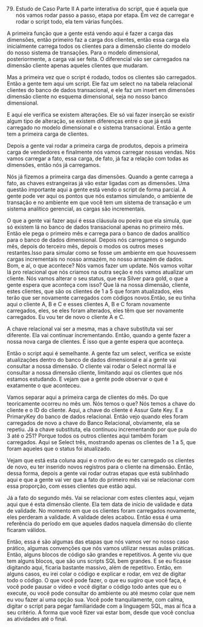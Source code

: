 79. Estudo de Caso Parte II
A parte interativa do script, que é aquela que nós vamos rodar passo a passo, etapa por etapa. Em vez de carregar e rodar o script todo, ela tem várias funções.

A primeira função que a gente está vendo aqui é fazer a carga das dimensões, então primeiro faz a carga dos clientes, então essa carga ela inicialmente carrega todos os clientes para a dimensão cliente do modelo do nosso sistema de transações.  Para o modelo dimensional, posteriormente, a carga vai ser feita.
O diferencial vão ser carregados na dimensão cliente apenas aqueles clientes que mudaram.

Mas a primeira vez que o script é rodado, todos os clientes são carregados.
Então a gente tem aqui um script. Ele faz um select no na tabela relacional clientes do banco de dados transacional, e ele faz um insert em dimensões dimensão cliente no esquema dimensional, seja no nosso banco dimensional.

E aqui ele verifica se existem alterações. Ele só vai fazer inserção se existir algum tipo de alteração, se existem diferenças entre o que já está carregado no modelo dimensional e o sistema transacional. Então a gente tem a primeira carga de clientes.

Depois a gente vai rodar a primeira carga de produtos, depois a primeira carga de vendedores e finalmente nós vamos carregar nossas vendas.
Nós vamos carregar a fato, essa carga, de fato, já faz a relação com todas as dimensões, então nós já carregamos.

Nós já fizemos a primeira carga das dimensões. Quando a gente carrega a fato, as chaves estrangeiras já vão estar ligadas com as dimensões.
Uma questão importante aqui a gente está vendo o script de forma parcial.
A gente pode ver aqui os pontos que nós estamos simulando, o ambiente de transação e no ambiente em que você tem um sistema de transação e um sistema analítico gerencial, as cargas são incrementais.

O que a gente vai fazer aqui é essa cláusula ou poeira que ela simula, que só existem lá no banco de dados transacional apenas no primeiro mês. Então ele pega o primeiro mês e carrega para o banco de dados analítico para o banco de dados dimensional. Depois nós carregamos o segundo mês, depois do terceiro mês, depois o modos os outros meses restantes.Isso para simular como se fosse um ambiente em que houvessem cargas incrementais no nosso armazém, no nosso armazém de dados.
Bom, e aí, o que acontece? Nós vamos fazer um update. Nós vamos voltar lá pro relacional que nós criamos na outra seção e nós vamos atualizar um cliente. Nós vamos alterar o seu status, que era Silver para gold, o que a gente espera que aconteça com isso? Que lá na nossa dimensão, cliente, estes clientes, que são os clientes de 1 a 5 que foram atualizados, eles terão que ser novamente carregados com códigos novos.Então, se eu tinha aqui o cliente A, B e C e esses clientes A, B e C foram novamente carregados, eles, se eles foram alterados, eles têm que ser novamente carregados. Eu vou ter de novo o cliente A e C.

A chave relacional vai ser a mesma, mas a chave substituta vai ser diferente.
Ela vai continuar incrementando. Então, quando a gente fazer a nossa nova carga de clientes. É isso que a gente espera que aconteça.

Então o script aqui é semelhante. A gente faz um select, verifica se existe atualizações dentro do banco de dados dimensional e aí a gente vai consultar a nossa dimensão. O cliente vai rodar o Select normal lá e consultar a nossa dimensão cliente, limitando aqui os clientes que nós estamos estudando. E vejam que a gente pode observar o que é exatamente o que aconteceu.

Vamos separar aqui a primeira carga de clientes do mês. Do que teoricamente ocorreu no mês um. Nós temos o que? Nós temos a chave do cliente e o ID do cliente.
Aqui, a chave do cliente é Assur Gate Key. E a PrimaryKey do banco de dados relacional. Então vejo quando eles foram carregados de novo a chave do Banco Relacional, obviamente, ela se repetiu. Já a chave substituta, ela continuou incrementando por que pula do 3 até o 251?
Porque todos os outros clientes aqui também foram carregados.
Aqui se Select três, mostrando apenas os clientes de 1 a 5, que foram aqueles que o status foi atualizado.

Vejam que está esta coluna aqui e o motivo de eu ter carregado os clientes de novo, eu ter inserido novos registros para o cliente na dimensão. Então, dessa forma, depois a gente vai rodar outras etapas que está sublinhado aqui e que a gente vai ver que a fato do primeiro mês vai se relacionar com essa proporção, com esses clientes que estão aqui.

Já a fato do segundo mês. Vai se relacionar com estes clientes aqui, vejam aqui que é esta dimensão cliente. Ela tem data de início de validade e data de validade. No momento em que os clientes foram carregados novamente, eles perderam a validade. A validade deles acabou. Então essa é uma referência do período em que aqueles dados naquela dimensão do cliente ficaram válidos.

Então, essa é são algumas das etapas que nós vamos ver no nosso caso prático, algumas convenções que nós vamos utilizar nessas aulas práticas.
Então, alguns blocos de código são grandes e repetitivos.
A gente viu que tem alguns blocos, que são uns scripts SQL bem grandes.
E se eu ficasse digitando aqui, ficaria bastante massivo, além de repetitivo.
Então, em alguns casos, eu irei colar o código e explicar e rodar, em vez de digitar todo o código.
O que você pode fazer, o que eu sugiro que você faça, é você pode pausar o vídeo e você digitar o código todo antes que eu o execute, ou você pode consultar do ambiente ou até mesmo colar que nem eu vou fazer aí uma opção sua. Você pode tranquilamente, com calma, digitar o script para pegar familiaridade com a linguagem SQL, mas aí fica a seu critério. A forma que você fizer vai estar bom, desde que você conclua as atividades até o final.